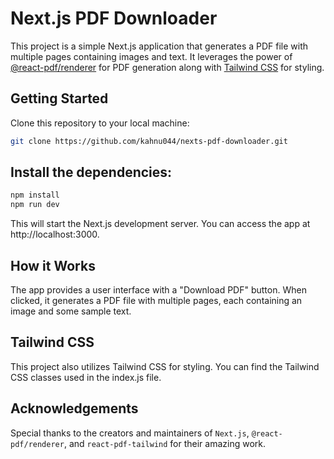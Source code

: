 # Next.js PDF Downloader

This project is a simple Next.js application that generates a PDF file with multiple pages containing images and text. It leverages the power of [@react-pdf/renderer](https://react-pdf.org/) for PDF generation along with [Tailwind CSS](https://www.npmjs.com/package/react-pdf-tailwind/) for styling.

## Getting Started

Clone this repository to your local machine:

```bash
git clone https://github.com/kahnu044/nexts-pdf-downloader.git
```
## Install the dependencies:

```bash
npm install
npm run dev
```

This will start the Next.js development server. You can access the app at http://localhost:3000.

## How it Works
The app provides a user interface with a "Download PDF" button. When clicked, it generates a PDF file with multiple pages, each containing an image and some sample text.

## Tailwind CSS
This project also utilizes Tailwind CSS for styling. You can find the Tailwind CSS classes used in the index.js file.

## Acknowledgements
Special thanks to the creators and maintainers of `Next.js`, `@react-pdf/renderer`, and `react-pdf-tailwind` for their amazing work.